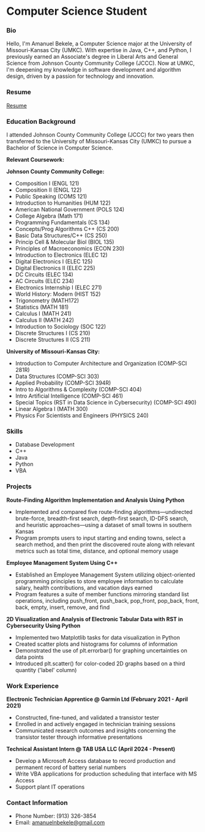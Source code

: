 # Computer Science Student

### Bio

Hello, I'm Amanuel Bekele, a Computer Science major at the University of Missouri-Kansas City (UMKC). With expertise in Java, C++, and Python, I previously earned an Associate's degree in Liberal Arts and General Science from Johnson County Community College (JCCC). Now at UMKC, I'm deepening my knowledge in software development and algorithm design, driven by a passion for technology and innovation.

### Resume
[Resume](file:///C:/Users/amanu/Downloads/Industry%20Resume%20(1).pdf)

### Education Background

I attended Johnson County Community College (JCCC) for two years then transferred to the University of Missouri-Kansas City (UMKC) to pursue a Bachelor of Science in Computer Science. 

**Relevant Coursework:**

**Johnson County Community College:**
- Composition I (ENGL 121)
- Composition II (ENGL 122)
- Public Speaking (COMS 121)
- Introduction to Humanities (HUM 122)
- American National Government (POLS 124)
- College Algebra (Math 171)
- Programming Fundamentals (CS 134)
- Concepts/Prog Algorithms C++ (CS 200)
- Basic Data Structures/C++ (CS 250)
- Princip Cell & Molecular Biol (BIOL 135)
- Principles of Macroeconomics (ECON 230)
- Introduction to Electronics (ELEC 12)
- Digital Electronics I (ELEC 125)
- Digital Electronics II (ELEC 225)
- DC Circuits (ELEC 134)
- AC Circuits (ELEC 234)
- Electronics Internship I (ELEC 271)
- World History: Modern (HIST 152)
- Trigonometry (MATH172)
- Statistics (MATH 181)
- Calculus I (MATH 241)
- Calculus II (MATH 242)
- Introduction to Sociology (SOC 122)
- Discrete Structures I (CS 210)
- Discrete Structures II (CS 211)

**University of Missouri-Kansas City:** 
- Introduction to Computer Architecture and Organization (COMP-SCI 281R)
- Data Structures (COMP-SCI 303)
- Applied Probability (COMP-SCI 394R)
- Intro to Algorithms & Complexity (COMP-SCI 404)
- Intro Artificial Intelligence (COMP-SCI 461)
- Special Topics (RST in Data Science in Cybersecurity) (COMP-SCI 490)
- Linear Algebra I (MATH 300)
- Physics For Scientists and Engineers (PHYSICS 240)

### Skills

- Database Development
- C++
- Java
- Python
- VBA

### Projects

**Route-Finding Algorithm Implementation and Analysis Using Python**
- Implemented and compared five route-finding algorithms—undirected brute-force, breadth-first search, depth-first search, ID-DFS search, and heuristic approaches—using a dataset of small towns in southern Kansas
- Program prompts users to input starting and ending towns, select a search method, and then print the discovered route along with relevant metrics such as total time, distance, and optional memory usage

**Employee Management System Using C++**
- Established an Employee Management System utilizing object-oriented programming principles to store employee information to calculate salary, health contributions, and vacation days earned
- Program features a suite of member functions mirroring standard list operations, including push_front, push_back, pop_front, pop_back, front, back, empty, insert, remove, and find

**2D Visualization and Analysis of Electronic Tabular Data with RST in Cybersecurity Using Python**
- Implemented two Matplotlib tasks for data visualization in Python
- Created scatter plots and histograms for columns of information
- Demonstrated the use of plt.errorbar() for graphing uncertainties on data points
- Introduced plt.scatter() for color-coded 2D graphs based on a third quantity ('label' column)

### Work Experience

**Electronic Technician Apprentice @ Garmin Ltd (February 2021 - April 2021)**
- Constructed, fine-tuned, and validated a transistor tester
- Enrolled in and actively engaged in technician training sessions
- Communicated research outcomes and insights concerning the transistor tester through informative presentations

**Technical Assistant Intern @ TAB USA LLC (April 2024 - Present)**
- Develop a Microsoft Access database to record production and permanent record of battery serial numbers
- Write VBA applications for production scheduling that interface with MS Access
- Support plant IT operations

### Contact Information

- Phone Number: (913) 326-3854
- Email: amanuelnbekele@gmail.com
